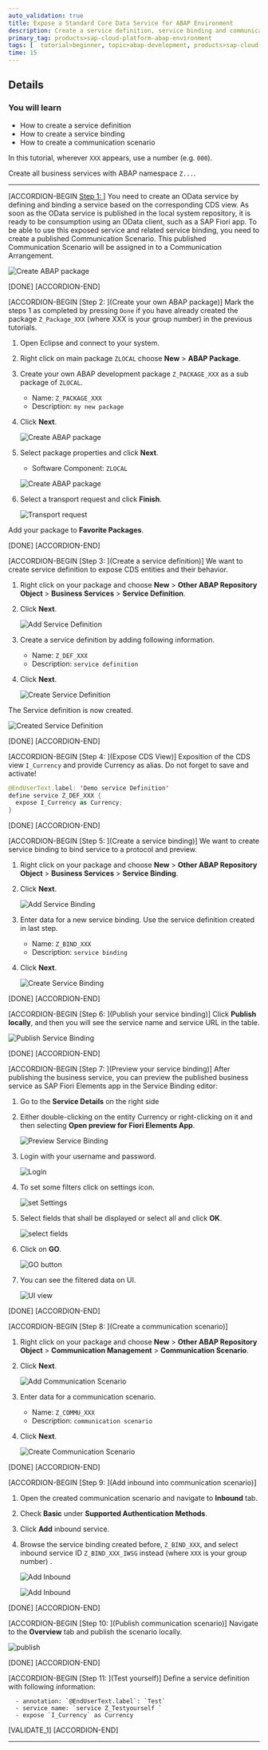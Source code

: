 ```yaml
---
auto_validation: true
title: Expose a Standard Core Data Service for ABAP Environment
description: Create a service definition, service binding and communication scenario to expose a Core Data Services (CDS) view in SAP Cloud Platform ABAP Environment.
primary_tag: products>sap-cloud-platform-abap-environment
tags: [  tutorial>beginner, topic>abap-development, products>sap-cloud-platform ]
time: 15
---
```


## Details
### You will learn  
  - How to create a service definition
  - How to create a service binding
  - How to create a communication scenario

In this tutorial, wherever `XXX` appears, use a number (e.g. `000`).

Create all business services with ABAP namespace `Z...`.

---

[ACCORDION-BEGIN [Step 1: ](Overview)]
You need to create an OData service by defining and binding a service based on the corresponding CDS view. As soon as the OData service is published in the local system repository, it is ready to be consumption using an OData client, such as a SAP Fiori app. To be able to use this exposed service and related service binding, you need to create a published Communication Scenario. This published Communication Scenario will be assigned in to a Communication Arrangement.

![Create ABAP package](Picture15.png)

[DONE]
[ACCORDION-END]

[ACCORDION-BEGIN [Step 2: ](Create your own ABAP package)]
Mark the steps 1 as completed by pressing `Done` if you have already created the package `Z_Package_XXX` (where XXX is your group number) in the previous tutorials.

  1. Open Eclipse and connect to your system.

  2. Right click on main package `ZLOCAL` choose **New** > **ABAP Package**.

  3. Create your own ABAP development package `Z_PACKAGE_XXX`  as a sub package of `ZLOCAL`.
      - Name: `Z_PACKAGE_XXX`
      - Description: `my new package`

  4. Click **Next**.

      ![Create ABAP package](Picture1.png)

  5. Select package properties and click **Next**.
      - Software Component: `ZLOCAL`

      ![Create ABAP package](Picture2.png)

  6. Select a transport request and click **Finish**.

      ![Transport request](Picture3.png)

Add your package to **Favorite Packages**.

[DONE]
[ACCORDION-END]


[ACCORDION-BEGIN [Step 3: ](Create a service definition)]
We want to create service definition to expose CDS entities and their behavior.

  1. Right click on your package and choose **New** > **Other ABAP Repository Object** > **Business Services** > **Service Definition**.

  2. Click **Next**.

      ![Add Service Definition](Picture4.png)

  3. Create a service definition by adding following information.
      - Name: `Z_DEF_XXX`
      - Description: `service definition`

  4. Click **Next**.

      ![Create Service Definition](Picture5.png)

The Service definition is now created.

![Created Service Definition](Picture16.png)

[DONE]
[ACCORDION-END]


[ACCORDION-BEGIN [Step 4: ](Expose CDS View)]
Exposition of the CDS view `I_Currency` and provide Currency as alias.
Do not forget to save and activate!

```swift
@EndUserText.label: 'Demo service Definition'
define service Z_DEF_XXX {
  expose I_Currency as Currency;
}
```

[DONE]
[ACCORDION-END]


[ACCORDION-BEGIN [Step 5: ](Create a service binding)]
We want to create service binding to bind service to a protocol and preview.

  1. Right click on your package and choose **New** > **Other ABAP Repository Object** > **Business Services** > **Service Binding**.

  2. Click **Next**.

      ![Add Service Binding](Picture6.png)

  3. Enter data for a new service binding. Use the service definition created in last step.
      - Name: `Z_BIND_XXX`
      - Description: `service binding`

  4. Click **Next**.

      ![Create Service Binding](Picture7.png)

[DONE]
[ACCORDION-END]


[ACCORDION-BEGIN [Step 6: ](Publish your service binding)]
Click **Publish locally**, and then you will see the service name and service URL in the table.

![Publish Service Binding](Picture8a.png)

[DONE]
[ACCORDION-END]


[ACCORDION-BEGIN [Step 7: ](Preview your service binding)]
After publishing the business service, you can preview the published business service as SAP Fiori Elements app in the Service Binding editor:

  1. Go to the **Service Details** on the right side

  2. Either double-clicking on the entity Currency or right-clicking on it and then selecting **Open preview for Fiori Elements App**.

      ![Preview Service Binding](Picture14.png)

  3. Login with your username and password.

      ![Login](Picture17.png)

  4. To set some filters click on settings icon.

      ![set Settings](Picture18.png)

  5. Select fields that shall be displayed or select all and click **OK**.

      ![select fields](Picture19.png)

  6. Click on **GO**.

      ![GO button](Picture21.png)

  7. You can see the filtered data on UI.

      ![UI view](Picture20.png)


[DONE]
[ACCORDION-END]


[ACCORDION-BEGIN [Step 8: ](Create a communication scenario)]
  1. Right click on your package and choose **New** > **Other ABAP Repository Object** > **Communication Management** > **Communication Scenario**.

  2. Click **Next**.

     ![Add Communication Scenario](Picture9.png)

  3. Enter data for a communication scenario.
      - Name: `Z_COMMU_XXX`
      - Description: `communication scenario`

  4. Click **Next**.

      ![Create Communication Scenario](Picture10.png)

[DONE]
[ACCORDION-END]


[ACCORDION-BEGIN [Step 9: ](Add inbound into communication scenario)]
 1. Open the created communication scenario and navigate to **Inbound** tab.

 2. Check **Basic** under **Supported Authentication Methods**.

 3. Click **Add** inbound service.

 4. Browse the service binding created before, `Z_BIND_XXX`, and select inbound service ID `Z_BIND_XXX_IWSG` instead (where `XXX` is your group number) .

      ![Add Inbound](Picture11.png)

      ![Add Inbound](Picture12.png)

[DONE]
[ACCORDION-END]


[ACCORDION-BEGIN [Step 10: ](Publish communication scenario)]
Navigate to the **Overview** tab and publish the scenario locally.

![publish](Picture13.png)

[DONE]
[ACCORDION-END]

[ACCORDION-BEGIN [Step 11: ](Test yourself)]
Define a service definition with following information:

      - annotation: `@EndUserText.label`: `Test`
      - service name: `service Z_Testyourself `
      - expose `I_Currency` as Currency

[VALIDATE_1]
[ACCORDION-END]


---
